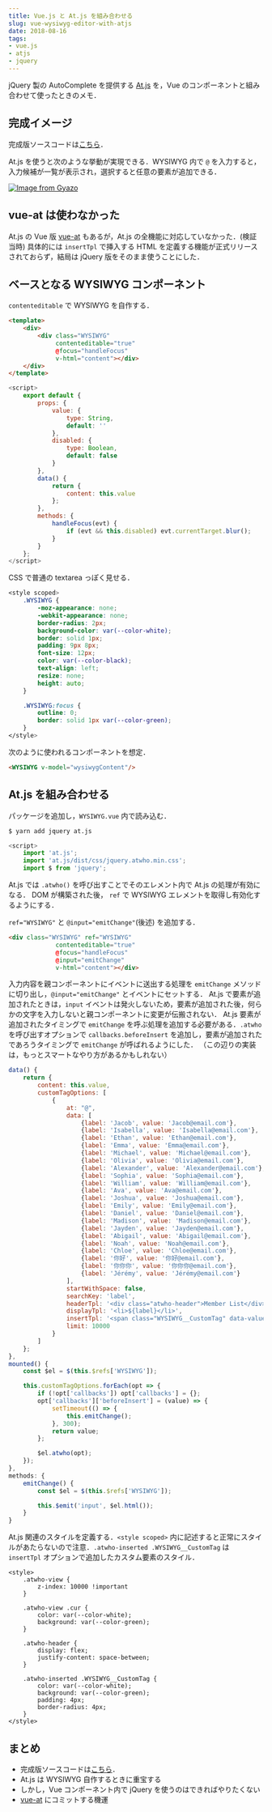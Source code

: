 ```yaml
---
title: Vue.js と At.js を組み合わせる
slug: vue-wysiwyg-editor-with-atjs
date: 2018-08-16
tags:
- vue.js
- atjs
- jquery
---
```


jQuery 製の AutoComplete を提供する [At.js](https://github.com/ichord/At.js) を，Vue のコンポーネントと組み合わせて使ったときのメモ．

## 完成イメージ

完成版ソースコードは[こちら](https://github.com/tanakaworld/vue-with-atjs)．

At.js を使うと次のような挙動が実現できる．WYSIWYG 内で `@` を入力すると，入力候補が一覧が表示され，選択すると任意の要素が追加できる．

[![Image from Gyazo](https://i.gyazo.com/528e95314d7ac72932e3edf52f291c11.gif)](https://gyazo.com/528e95314d7ac72932e3edf52f291c11)


## vue-at は使わなかった

At.js の Vue 版 [vue-at](https://github.com/fritx/vue-at) もあるが，At.js の全機能に対応していなかった．(検証当時)
具体的には `insertTpl` で挿入する HTML を定義する機能が正式リリースされておらず，結局は jQuery 版をそのまま使うことにした．


## ベースとなる WYSIWYG コンポーネント

`contenteditable` で WYSIWYG を自作する．

```html
<template>
    <div>
        <div class="WYSIWYG"
             contenteditable="true"
             @focus="handleFocus"
             v-html="content"></div>
    </div>
</template>
```

```javascript
<script>
    export default {
        props: {
            value: {
                type: String,
                default: ''
            },
            disabled: {
                type: Boolean,
                default: false
            }
        },
        data() {
            return {
                content: this.value
            };
        },
        methods: {
            handleFocus(evt) {
                if (evt && this.disabled) evt.currentTarget.blur();
            }
        }
    };
</script>
```

CSS で普通の textarea っぽく見せる．

```css
<style scoped>
    .WYSIWYG {
        -moz-appearance: none;
        -webkit-appearance: none;
        border-radius: 2px;
        background-color: var(--color-white);
        border: solid 1px;
        padding: 9px 8px;
        font-size: 12px;
        color: var(--color-black);
        text-align: left;
        resize: none;
        height: auto;
    }

    .WYSIWYG:focus {
        outline: 0;
        border: solid 1px var(--color-green);
    }
</style>
```

次のように使われるコンポーネントを想定．

```html
<WYSIWYG v-model="wysiwygContent"/>
```


## At.js を組み合わせる

パッケージを追加し，`WYSIWYG.vue` 内で読み込む．

```bash
$ yarn add jquery at.js
```
```javascript
<script>
    import 'at.js';
    import 'at.js/dist/css/jquery.atwho.min.css';
    import $ from 'jquery';
```

At.js では `.atwho()` を呼び出すことでそのエレメント内で At.js の処理が有効になる．
DOM が構築された後， `ref` で WYSIWYG エレメントを取得し有効化するようにする．

`ref="WYSIWYG"` と `@input="emitChange"`(後述) を追加する．

```html
<div class="WYSIWYG" ref="WYSIWYG"
             contenteditable="true"
             @focus="handleFocus"
             @input="emitChange"
             v-html="content"></div>
```

入力内容を親コンポーネントにイベントに送出する処理を `emitChange` メソッドに切り出し，`@input="emitChange"` とイベントにセットする．
At.js で要素が追加されたときは，`input` イベントは発火しないため，要素が追加された後，何らかの文字を入力しないと親コンポーネントに変更が伝搬されない．
At.js 要素が追加されたタイミングで `emitChange` を呼ぶ処理を追加する必要がある．`.atwho` を呼び出すオプションで `callbacks.beforeInsert` を追加し，要素が追加されたであろうタイミングで `emitChange` が呼ばれるようにした．
（この辺りの実装は，もっとスマートなやり方があるかもしれない）


```javascript
data() {
    return {
        content: this.value,
        customTagOptions: [
            {
                at: "@",
                data: [
                    {label: 'Jacob', value: 'Jacob@email.com'},
                    {label: 'Isabella', value: 'Isabella@email.com'},
                    {label: 'Ethan', value: 'Ethan@email.com'},
                    {label: 'Emma', value: 'Emma@email.com'},
                    {label: 'Michael', value: 'Michael@email.com'},
                    {label: 'Olivia', value: 'Olivia@email.com'},
                    {label: 'Alexander', value: 'Alexander@email.com'},
                    {label: 'Sophia', value: 'Sophia@email.com'},
                    {label: 'William', value: 'William@email.com'},
                    {label: 'Ava', value: 'Ava@email.com'},
                    {label: 'Joshua', value: 'Joshua@email.com'},
                    {label: 'Emily', value: 'Emily@email.com'},
                    {label: 'Daniel', value: 'Daniel@email.com'},
                    {label: 'Madison', value: 'Madison@email.com'},
                    {label: 'Jayden', value: 'Jayden@email.com'},
                    {label: 'Abigail', value: 'Abigail@email.com'},
                    {label: 'Noah', value: 'Noah@email.com'},
                    {label: 'Chloe', value: 'Chloe@email.com'},
                    {label: '你好', value: '你好@email.com'},
                    {label: '你你你', value: '你你你@email.com'},
                    {label: 'Jérémy', value: 'Jérémy@email.com'}
                ],
                startWithSpace: false,
                searchKey: 'label',
                headerTpl: '<div class="atwho-header">Member List</div>',
                displayTpl: '<li>${label}</li>',
                insertTpl: '<span class="WYSIWYG__CustomTag" data-value="${value}">@${label}</span>',
                limit: 10000
            }
        ]
    };
},
mounted() {
    const $el = $(this.$refs['WYSIWYG']);

    this.customTagOptions.forEach(opt => {
        if (!opt['callbacks']) opt['callbacks'] = {};
        opt['callbacks']['beforeInsert'] = (value) => {
            setTimeout(() => {
                this.emitChange();
            }, 300);
            return value;
        };

        $el.atwho(opt);
    });
},
methods: {
    emitChange() {
        const $el = $(this.$refs['WYSIWYG']);

        this.$emit('input', $el.html());
    }
}
```

At.js 関連のスタイルを定義する．`<style scoped>` 内に記述すると正常にスタイルがあたらないので注意．`.atwho-inserted .WYSIWYG__CustomTag` は `insertTpl` オプションで追加したカスタム要素のスタイル．

```
<style>
    .atwho-view {
        z-index: 10000 !important
    }

    .atwho-view .cur {
        color: var(--color-white);
        background: var(--color-green);
    }

    .atwho-header {
        display: flex;
        justify-content: space-between;
    }

    .atwho-inserted .WYSIWYG__CustomTag {
        color: var(--color-white);
        background: var(--color-green);
        padding: 4px;
        border-radius: 4px;
    }
</style>
```

## まとめ

- 完成版ソースコードは[こちら](https://github.com/tanakaworld/vue-with-atjs)．
- At.js は WYSIWYG 自作するときに重宝する
- しかし，Vue コンポーネント内で jQuery を使うのはできればやりたくない
- [vue-at](https://github.com/fritx/vue-at) にコミットする機運
